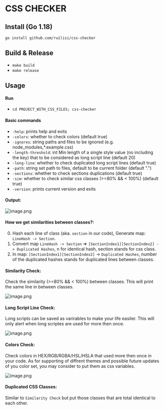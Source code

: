 # CSS CHECKER

## Install (Go 1.18)
`go install github.com/ruilisi/css-checker`

## Build & Release
* `make build`
* `make release`

## Usage

#### Run
* `cd PROJECT_WITH_CSS_FILES; css-checker`

#### Basic commands

- `-help`: prints help and exits
- `-colors`: whether to check colors (default true)
- `-ignores`: string paths and files to be ignored (e.g. node_modules,\*.example.css)
- `-length-threshold`: int Min length of a single style value (no including the key) that to be considered as long script line (default 20)
- `-long-line`: whether to check duplicated long script lines (default true)
- `-path`: string set path to files, default to be current folder (default ".")
- `-sections`: whether to check sections duplications (default true)
- `-sim`: whether to check similar css classes (>=80% && < 100%) (default true)
- `-version`: prints current version and exits

#### Output:

![image.png](https://assets.ruilisi.com/t=yDNXWrmyg+V6mUzCAG7A==)

#### How we get similarities between classes?:

0. Hash each line of class (aka. `section` in our code), Generate map: `LineHash -> Section`.
1. Convert map `LineHash -> Section` => `[SectionIndex1][SectionIndex2] -> Duplicated Hashes`, n for identical hash, section stands for css class.
2. In map: `[SectionIndex1][SectionIndex2]` -> `Duplicated Hashes`, number of the duplicated hashes stands for duplicated lines between classes.

#### Similarity Check:

Check the similarity (>=80% && < 100%) between classes. This will print the same line in between classes.

![image.png](https://assets.ruilisi.com/bzljM=P4Mz+dmtHKNvdHtg==)

#### Long Script Line Check:

Long scripts can be saved as varirables to make your life easiler. This will only alert when long scriptes are used for more then once.

![image.png](https://assets.ruilisi.com/5bdqZTuLTzJCaGSynA7+2w==)

#### Colors Check:

Check colors in HEX/RGB/RGBA/HSL/HSLA that used more then once in your code. As for supporting of diffrent themes and possible future updates of you color set, you may consider to put them as css variables.

![image.png](https://assets.ruilisi.com/iqmnGQHwglb+pxE3kr3L1Q==)

#### Duplicated CSS Classes:

Similar to `Similarity Check` but put those classes that are total identical to each other.
